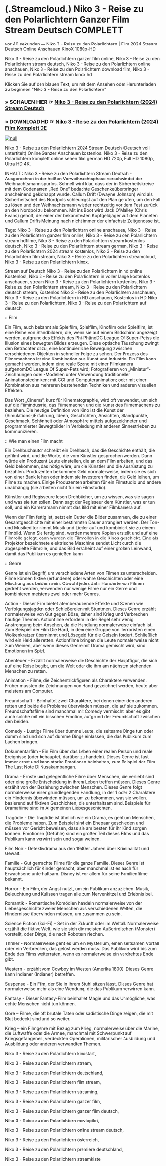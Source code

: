 # (.Streamcloud.) Niko 3 - Reise zu den Polarlichtern Ganzer Film Stream Deutsch COMPLETT




vor 40 sekunden — Niko 3 - Reise zu den Polarlichtern | Film 2024 Stream Deutsch Online Anschauen KinoX 1080p-HD

Niko 3 - Reise zu den Polarlichtern ganzer film online, Niko 3 - Reise zu den Polarlichtern stream deutsch, Niko 3 - Reise zu den Polarlichtern online anschauen, Niko 3 - Reise zu den Polarlichtern download film, Niko 3 - Reise zu den Polarlichtern stream kinox hd

Klicken Sie auf den blauen Text, um mit dem Ansehen oder Herunterladen zu beginnen "Niko 3 - Reise zu den Polarlichtern"

### » SCHAUEN HIER ☞ [Niko 3 - Reise zu den Polarlichtern (2024) Stream Deutsch](https://t.co/Mbcj9vxxLf)

### » DOWNLOAD HD ☞ [Niko 3 - Reise zu den Polarlichtern (2024) Film Komplett DE](https://t.co/Mbcj9vxxLf)

[![null](https://static.wixstatic.com/media/855a25_043b5abeb4ae4d35ac003198e7fe56ed~mv2.gif)](https://t.co/Mbcj9vxxLf)

Niko 3 - Reise zu den Polarlichtern 2024 Stream Deutsch (Deutsch voll untertitelt) Online Ganzer Anschauen kostenlos. Niko 3 - Reise zu den Polarlichtern komplett online sehen film german HD 720p, Full HD 1080p, Ultra HD 4K.

INHALT : Niko 3 - Reise zu den Polarlichtern Stream Deutsch - Ausgerechnet in der heißen Vorweihnachtsphase verschwindet der Weihnachtsmann spurlos. Schnell wird klar, dass der in Sicherheitskreise mit dem Codenamen „Red One“ bedachte Geschenkeüberbringer anscheinend gekidnappt wurde. Callum Drift (Dwayne Johnson) wird als Sicherheitschef des Nordpols schleunigst auf den Plan gerufen, um den Fall zu lösen und den Weihnachtsmann wieder rechtzeitig vor dem Fest zurück an den Nordpol zu bekommen. Mit ins Boot wird Jack O'Malley (Chris Evans) geholt, der einer der bekanntesten Kopfgeldjäger auf dem Planeten und Callum Drifts Meinung nach nicht immer der einfachste Zeitgenosse ist.

Tags: Niko 3 - Reise zu den Polarlichtern online anschauen, Niko 3 - Reise zu den Polarlichtern ganzer film online, Niko 3 - Reise zu den Polarlichtern stream hdfilme, Niko 3 - Reise zu den Polarlichtern stream kostenlos deutsch, Niko 3 - Reise zu den Polarlichtern stream german, Niko 3 - Reise zu den Polarlichtern 2024 stream kostenlos, Niko 3 - Reise zu den Polarlichtern film stream, Niko 3 - Reise zu den Polarlichtern streamcloud, Niko 3 - Reise zu den Polarlichtern kinox.

Stream auf Deutsch Niko 3 - Reise zu den Polarlichtern in hd online Kostenlos!, Niko 3 - Reise zu den Polarlichtern in voller länge kostenlos anschauen, stream Niko 3 - Reise zu den Polarlichtern kostenlos, Niko 3 - Reise zu den Polarlichtern stream, Niko 3 - Reise zu den Polarlichtern deutsch stream, Kostenlos Niko 3 - Reise zu den Polarlichtern anschauen, Niko 3 - Reise zu den Polarlichtern in HD anschauen, Kostenlos in HD Niko 3 - Reise zu den Polarlichtern, Niko 3 - Reise zu den Polarlichtern auf deutsch

:: Film

Ein Film, auch bekannt als Spielfilm, Spielfilm, Kinofilm oder Spielfilm, ist eine Reihe von Standbildern, die, wenn sie auf einem Bildschirm angezeigt werden, aufgrund des Effekts des Phi-PhänoDC League Of Super-Petss die Illusion eines bewegten Bildes erzeugen. Diese optische Täuschung zwingt den Betrachter dazu, eine kontinuierliche Bewegung zwischen verschiedenen Objekten in schneller Folge zu sehen. Der Prozess des Filmemachens ist eine Kombination aus Kunst und Industrie. Ein Film kann gemacht werden, indem eine reale Szene mit einer Filmkamera aufgenomDC League Of Super-Pets wird; Fotografieren von „Miniatur“-Zeichnungen oder -Modellen unter Verwendung traditioneller Animationstechniken; mit CGI und Computeranimation; oder mit einer Kombination aus mehreren bestehenden Techniken und anderen visuellen Effekten.

Das Wort „Cinema“, kurz für Kinematographie, wird oft verwendet, um sich auf die Filmindustrie, das Filmemachen und die Kunst des Filmemachens zu beziehen. Die heutige Definition von Kino ist die Kunst der (Simulations-)Erfahrung, Ideen, Geschichten, Ansichten, Standpunkte, Geschmack, Schönheit oder Atmosphäre mittels aufgezeichneter und programmierter Bewegtbilder in Verbindung mit anderen Sinnestrieben zu kommunizieren.

:: Wie man einen Film macht

Ein Drehbuchautor schreibt ein Drehbuch, das die Geschichte enthält, die gefilmt wird, und die Worte, die vom Künstler gesprochen werden. Dann würde ein Produzent Leute einstellen, die an dem Film arbeiten, und das Geld bekommen, das nötig wäre, um die Künstler und die Ausrüstung zu bezahlen. Produzenten bekommen Geld normalerweise, indem sie es sich von einer Bank leihen oder indem sie Investoren finden, die Geld leihen, um Filme zu machen. Einige Produzenten arbeiten für ein Filmstudio und andere unabhängig (sie arbeiten nicht für ein Filmstudio).

Künstler und Regisseure lesen Drehbücher, um zu wissen, was sie sagen und was sie tun sollen. Dann sagt der Regisseur dem Künstler, was er tun soll, und ein Kameramann nimmt das Bild mit einer Filmkamera auf.

Wenn der Film fertig ist, setzt ein Cutter die Bilder zusammen, die zu einer Gesamtgeschichte mit einer bestimmten Dauer arrangiert werden. Der Ton- und Musikeditor nimmt Musik und Lieder auf und kombiniert sie zu einem Filmbild. Wenn Sie fertig sind, werden mehrere Kopien erstellt und auf eine Filmrolle gelegt. dann wurden die Filmrollen in die Kinos geschickt. Eine als Projektor bezeichnete elektrische Maschine sendet Licht durch die abgespielte Filmrolle, und das Bild erscheint auf einer großen Leinwand, damit das Publikum es genießen kann.

:: Genre

Genre ist ein Begriff, um verschiedene Arten von Filmen zu unterscheiden. Filme können fiktive (erfundene) oder wahre Geschichten oder eine Mischung aus beidem sein. Obwohl jedes Jahr Hunderte von Filmen gedreht werden, verwenden nur wenige Filme nur ein Genre und kombinieren meistens zwei oder mehr Genres.

Action - Dieser Film bietet atemberaubende Effekte und Szenen wie Verfolgungsjagden oder Schießereien mit Stuntmen. Dieses Genre erzählt normalerweise von Gut gegen Böse, daher sind Krieg und Verbrechen häufige Themen. Actionfilme erfordern in der Regel sehr wenig Anstrengung beim Ansehen, da die Handlung normalerweise einfach ist. Zum Beispiel der Film Die Hard, in dem eine Gruppe von Terroristen einen Wolkenkratzer übernimmt und Lösegeld für die Geiseln fordert. Schließlich wird ein Held alle retten. Actionfilme bringen die Leute normalerweise nicht zum Weinen, aber wenn dieses Genre mit Drama gemischt wird, sind Emotionen im Spiel.

Abenteuer – Erzählt normalerweise die Geschichte der Hauptfigur, die sich auf eine Reise begibt, um die Welt oder die ihm am nächsten stehenden Menschen zu retten.

Animation - Filme, die Zeichentrickfiguren als Charaktere verwenden. Früher mussten die Zeichnungen von Hand gezeichnet werden, heute aber meistens am Computer.

Freundschaft - Beinhaltet zwei Charaktere, bei denen einer den anderen retten und beide die Probleme überwinden müssen, die auf sie zukommen. Freundschaftsfilme sind manchmal mit Comedy vermischt, aber es gibt auch solche mit ein bisschen Emotion, aufgrund der Freundschaft zwischen den beiden.

Comedy - Lustige Filme über dumme Leute, die seltsame Dinge tun oder dumm sind und sich auf dumme Dinge einlassen, die das Publikum zum Lachen bringen.

Dokumentarfilm – Ein Film über das Leben einer realen Person und reale Ereignisse (oder behauptet, darüber zu handeln). Dieses Genre ist fast immer ernst und kann starke Emotionen beinhalten, zum Beispiel der Film The Last Note Di Nusakambangan.

Drama - Ernste und gelegentliche Filme über Menschen, die verliebt sind oder eine große Entscheidung in ihrem Leben treffen müssen. Dieses Genre erzählt von der Beziehung zwischen Menschen. Dieses Genre folgt normalerweise einer grundlegenden Handlung, in der 1 oder 2 Charaktere ein Hindernis überwinden müssen, um zu bekommen, was sie wollen. basierend auf fiktiven Geschichten, die unterhaltsam sind. Beispiele für Dramafilme sind im Allgemeinen Liebesgeschichten.

Tragödie - Die Tragödie ist ähnlich wie ein Drama, es geht um Menschen, die Probleme haben. Zum Beispiel sind ein Ehepaar geschieden und müssen vor Gericht beweisen, dass sie am besten für ihr Kind sorgen können. Emotionen (Gefühle) sind ein großer Teil dieses Films und das Publikum kann verwirrt sein und sogar weinen.

Film Noir - Detektivdrama aus den 1940er Jahren über Kriminalität und Gewalt.

Familie - Gut gemachte Filme für die ganze Familie. Dieses Genre ist hauptsächlich für Kinder gemacht, aber manchmal ist es auch für Erwachsene unterhaltsam. Disney ist vor allem für seine Familienfilme bekannt.

Horror - Ein Film, der Angst nutzt, um ein Publikum anzuziehen. Musik, Beleuchtung und Kulissen tragen alle zum Nervenkitzel und Erlebnis bei.

Romantik - Romantische Komödien handeln normalerweise von der Liebesgeschichte zweier Menschen aus verschiedenen Welten, die Hindernisse überwinden müssen, um zusammen zu sein.

Science Fiction (Sci-Fi) – Set in der Zukunft oder im Weltall. Normalerweise erzählt die fiktive Welt, wie sie sich die meisten Außerirdischen (Monster) vorstellt, oder Dinge, die nach Robotern riechen.

Thriller - Normalerweise geht es um ein Mysterium, einen seltsamen Vorfall oder ein Verbrechen, das gelöst werden muss. Das Publikum wird bis zum Ende des Films weiterraten, wenn es normalerweise ein verdrehtes Ende gibt.

Western - erzählt vom Cowboy im Westen (Amerika 1800). Dieses Genre kann Indianer (Indianer) betreffen.

Suspense - Ein Film, der Sie in Ihrem Stuhl sitzen lässt. Dieses Genre hat normalerweise mehr als eine Wendung, die das Publikum verwirren kann.

Fantasy - Dieser Fantasy-Film beinhaltet Magie und das Unmögliche, was echte Menschen nicht tun können.

Gore – Filme, die oft brutale Taten oder sadistische Dinge zeigen, die mit Blut bedeckt sind und so weiter.

Krieg – ein Filmgenre mit Bezug zum Krieg, normalerweise über die Marine, die Luftwaffe oder die Armee, manchmal mit Schwerpunkt auf Kriegsgefangenen, verdeckten Operationen, militärischer Ausbildung und Ausbildung oder anderen verwandten Themen.

Niko 3 - Reise zu den Polarlichtern kinostart,

Niko 3 - Reise zu den Polarlichtern stream,

Niko 3 - Reise zu den Polarlichtern deutschland,

Niko 3 - Reise zu den Polarlichtern film stream,

Niko 3 - Reise zu den Polarlichtern streaming,

Niko 3 - Reise zu den Polarlichtern ganzer film,

Niko 3 - Reise zu den Polarlichtern ganzer film deutsch,

Niko 3 - Reise zu den Polarlichtern moviepilot,

Niko 3 - Reise zu den Polarlichtern online stream deutsch,

Niko 3 - Reise zu den Polarlichtern österreich,

Niko 3 - Reise zu den Polarlichtern premiere deutschland,

Niko 3 - Reise zu den Polarlichtern streamkiste
